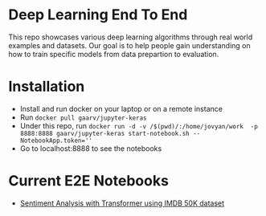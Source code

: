 # Deep Learning End To End

  This repo showcases various deep learning algorithms through real world examples and datasets. Our goal is to help people 
  gain understanding on how to train specific models from data prepartion to evaluation. 

# Installation 
  * Install and run docker on your laptop or on a remote instance
  * Run `docker pull gaarv/jupyter-keras`
  * Under this repo, run  `docker run -d -v /$(pwd)/:/home/jovyan/work  -p 8888:8888 gaarv/jupyter-keras start-notebook.sh --NotebookApp.token=''`
  * Go to localhost:8888 to see the notebooks

# Current E2E Notebooks
  * [Sentiment Analysis with Transformer using IMDB 50K dataset]()

